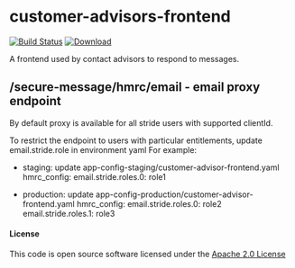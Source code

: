 # customer-advisors-frontend

[![Build Status](https://travis-ci.org/hmrc/customer-advisors-frontend.svg?branch=master)](https://travis-ci.org/hmrc/customer-advisors-frontend) [ ![Download](https://api.bintray.com/packages/hmrc/releases/customer-advisors-frontend/images/download.svg) ](https://bintray.com/hmrc/releases/customer-advisors-frontend/_latestVersion)

A frontend used by contact advisors to respond to messages.

## /secure-message/hmrc/email - email proxy endpoint

By default proxy is available for all stride users with supported clientId.

To restrict the endpoint to users with particular entitlements, update email.stride.role in environment yaml
For example:
- staging: update app-config-staging/customer-advisor-frontend.yaml
  hmrc_config:
     email.stride.roles.0: role1

- production: update app-config-production/customer-advisor-frontend.yaml
  hmrc_config:
     email.stride.roles.0: role2
     email.stride.roles.1: role3

#### License

This code is open source software licensed under the [Apache 2.0 License]("http://www.apache.org/licenses/LICENSE-2.0.html")
